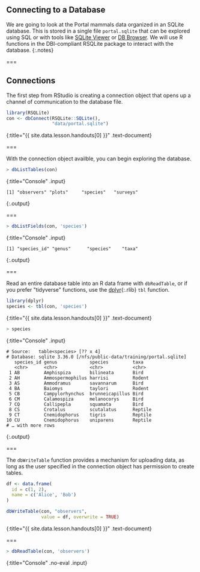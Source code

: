 ---
---

## Connecting to a Database

We are going to look at the Portal mammals data organized in an SQLite database.
This is stored in a single file `portal.sqlite` that can be explored using SQL
or with tools like [SQLite Viewer](https://inloop.github.io/sqlite-viewer/) or [DB Browser](https://sqlitebrowser.org/). We will use R functions in the DBI-compliant
RSQLite package to interact with the database. 
{:.notes}


===

## Connections

The first step from RStudio is creating a connection object that
opens up a channel of communication to the database file. 



~~~r
library(RSQLite)
con <- dbConnect(RSQLite::SQLite(), 
                 "data/portal.sqlite")
~~~
{:title="{{ site.data.lesson.handouts[0] }}" .text-document}



===

With the connection object availble, you can begin exploring the database.




~~~r
> dbListTables(con)
~~~
{:title="Console" .input}


~~~
[1] "observers" "plots"     "species"   "surveys"  
~~~
{:.output}


===



~~~r
> dbListFields(con, 'species')
~~~
{:title="Console" .input}


~~~
[1] "species_id" "genus"      "species"    "taxa"      
~~~
{:.output}


===

Read an entire database table into an R data frame with `dbReadTable`, or if you
prefer "tidyverse" functions, use the [dplyr](){:.rlib} `tbl` function.



~~~r
library(dplyr)
species <- tbl(con, 'species')
~~~
{:title="{{ site.data.lesson.handouts[0] }}" .text-document}



~~~r
> species
~~~
{:title="Console" .input}


~~~
# Source:   table<species> [?? x 4]
# Database: sqlite 3.36.0 [/nfs/public-data/training/portal.sqlite]
   species_id genus            species         taxa   
   <chr>      <chr>            <chr>           <chr>  
 1 AB         Amphispiza       bilineata       Bird   
 2 AH         Ammospermophilus harrisi         Rodent 
 3 AS         Ammodramus       savannarum      Bird   
 4 BA         Baiomys          taylori         Rodent 
 5 CB         Campylorhynchus  brunneicapillus Bird   
 6 CM         Calamospiza      melanocorys     Bird   
 7 CQ         Callipepla       squamata        Bird   
 8 CS         Crotalus         scutalatus      Reptile
 9 CT         Cnemidophorus    tigris          Reptile
10 CU         Cnemidophorus    uniparens       Reptile
# … with more rows
~~~
{:.output}


===

The `dbWriteTable` function provides a mechanism for uploading data, as long as
the user specified in the connection object has permission to create tables.



~~~r
df <- data.frame(
  id = c(1, 2),
  name = c('Alice', 'Bob')
)

dbWriteTable(con, "observers", 
             value = df, overwrite = TRUE)
~~~
{:title="{{ site.data.lesson.handouts[0] }}" .text-document}


===



~~~r
> dbReadTable(con, 'observers')
~~~
{:title="Console" .no-eval .input}


